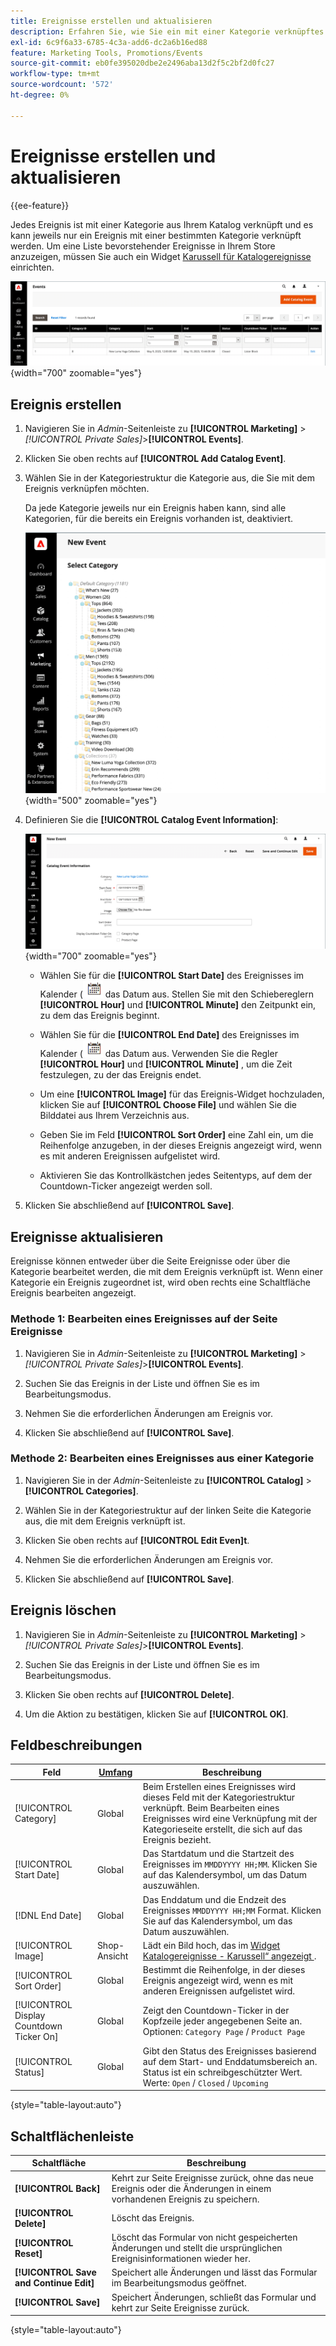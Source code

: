 ```yaml
---
title: Ereignisse erstellen und aktualisieren
description: Erfahren Sie, wie Sie ein mit einer Kategorie verknüpftes Ereignis aus Ihrem Katalog erstellen.
exl-id: 6c9f6a33-6785-4c3a-add6-dc2a6b16ed88
feature: Marketing Tools, Promotions/Events
source-git-commit: eb0fe395020dbe2e2496aba13d2f5c2bf2d0fc27
workflow-type: tm+mt
source-wordcount: '572'
ht-degree: 0%

---
```


# Ereignisse erstellen und aktualisieren

{{ee-feature}}

Jedes Ereignis ist mit einer Kategorie aus Ihrem Katalog verknüpft und es kann jeweils nur ein Ereignis mit einer bestimmten Kategorie verknüpft werden. Um eine Liste bevorstehender Ereignisse in Ihrem Store anzuzeigen, müssen Sie auch ein Widget [Karussell für Katalogereignisse](../content-design/widget-event-carousel.md) einrichten.

![Ereignisliste](./assets/category-events.png){width="700" zoomable="yes"}

## Ereignis erstellen

1. Navigieren Sie in _Admin_-Seitenleiste zu **[!UICONTROL Marketing]** > _[!UICONTROL Private Sales]_>**[!UICONTROL Events]**.

1. Klicken Sie oben rechts auf **[!UICONTROL Add Catalog Event]**.

1. Wählen Sie in der Kategoriestruktur die Kategorie aus, die Sie mit dem Ereignis verknüpfen möchten.

   Da jede Kategorie jeweils nur ein Ereignis haben kann, sind alle Kategorien, für die bereits ein Ereignis vorhanden ist, deaktiviert.

   ![Neues Ereignis - Kategoriestruktur](./assets/catalog-events-category-tree.png){width="500" zoomable="yes"}

1. Definieren Sie die **[!UICONTROL Catalog Event Information]**:

   ![Katalogereignis-Informationen](./assets/catalog-event-information.png){width="700" zoomable="yes"}

   - Wählen Sie für die **[!UICONTROL Start Date]** des Ereignisses im Kalender (![Kalendersymbol](../assets/icon-calendar.png) das Datum aus. Stellen Sie mit den Schiebereglern **[!UICONTROL Hour]** und **[!UICONTROL Minute]** den Zeitpunkt ein, zu dem das Ereignis beginnt.

   - Wählen Sie für die **[!UICONTROL End Date]** des Ereignisses im Kalender (![Kalendersymbol](../assets/icon-calendar.png) das Datum aus. Verwenden Sie die Regler **[!UICONTROL Hour]** und **[!UICONTROL Minute]** , um die Zeit festzulegen, zu der das Ereignis endet.

   - Um eine **[!UICONTROL Image]** für das Ereignis-Widget hochzuladen, klicken Sie auf **[!UICONTROL Choose File]** und wählen Sie die Bilddatei aus Ihrem Verzeichnis aus.

   - Geben Sie im Feld **[!UICONTROL Sort Order]** eine Zahl ein, um die Reihenfolge anzugeben, in der dieses Ereignis angezeigt wird, wenn es mit anderen Ereignissen aufgelistet wird.

   - Aktivieren Sie das Kontrollkästchen jedes Seitentyps, auf dem der Countdown-Ticker angezeigt werden soll.

1. Klicken Sie abschließend auf **[!UICONTROL Save]**.

## Ereignisse aktualisieren

Ereignisse können entweder über die Seite Ereignisse oder über die Kategorie bearbeitet werden, die mit dem Ereignis verknüpft ist. Wenn einer Kategorie ein Ereignis zugeordnet ist, wird oben rechts eine Schaltfläche Ereignis bearbeiten angezeigt.

### Methode 1: Bearbeiten eines Ereignisses auf der Seite Ereignisse

1. Navigieren Sie in _Admin_-Seitenleiste zu **[!UICONTROL Marketing]** > _[!UICONTROL Private Sales]_>**[!UICONTROL Events]**.

1. Suchen Sie das Ereignis in der Liste und öffnen Sie es im Bearbeitungsmodus.

1. Nehmen Sie die erforderlichen Änderungen am Ereignis vor.

1. Klicken Sie abschließend auf **[!UICONTROL Save]**.

### Methode 2: Bearbeiten eines Ereignisses aus einer Kategorie

1. Navigieren Sie in der _Admin_-Seitenleiste zu **[!UICONTROL Catalog]** > **[!UICONTROL Categories]**.

1. Wählen Sie in der Kategoriestruktur auf der linken Seite die Kategorie aus, die mit dem Ereignis verknüpft ist.

1. Klicken Sie oben rechts auf **[!UICONTROL Edit Even]t**.

1. Nehmen Sie die erforderlichen Änderungen am Ereignis vor.

1. Klicken Sie abschließend auf **[!UICONTROL Save]**.

## Ereignis löschen

1. Navigieren Sie in _Admin_-Seitenleiste zu **[!UICONTROL Marketing]** > _[!UICONTROL Private Sales]_>**[!UICONTROL Events]**.

1. Suchen Sie das Ereignis in der Liste und öffnen Sie es im Bearbeitungsmodus.

1. Klicken Sie oben rechts auf **[!UICONTROL Delete]**.

1. Um die Aktion zu bestätigen, klicken Sie auf **[!UICONTROL OK]**.

## Feldbeschreibungen

| Feld | [Umfang](../getting-started/websites-stores-views.md#scope-settings) | Beschreibung |
|--- |--- |--- |
| [!UICONTROL Category] | Global | Beim Erstellen eines Ereignisses wird dieses Feld mit der Kategoriestruktur verknüpft. Beim Bearbeiten eines Ereignisses wird eine Verknüpfung mit der Kategorieseite erstellt, die sich auf das Ereignis bezieht. |
| [!UICONTROL Start Date] | Global | Das Startdatum und die Startzeit des Ereignisses im `MMDDYYYY HH;MM`. Klicken Sie auf das Kalendersymbol, um das Datum auszuwählen. |
| [!DNL End Date] | Global | Das Enddatum und die Endzeit des Ereignisses `MMDDYYYY HH;MM` Format. Klicken Sie auf das Kalendersymbol, um das Datum auszuwählen. |
| [!UICONTROL Image] | Shop-Ansicht | Lädt ein Bild hoch, das im [Widget Katalogereignisse - Karussell“ angezeigt ](../content-design/widget-event-carousel.md). |
| [!UICONTROL Sort Order] | Global | Bestimmt die Reihenfolge, in der dieses Ereignis angezeigt wird, wenn es mit anderen Ereignissen aufgelistet wird. |
| [!UICONTROL Display Countdown Ticker On] | Global | Zeigt den Countdown-Ticker in der Kopfzeile jeder angegebenen Seite an. Optionen: `Category Page` / `Product Page` |
| [!UICONTROL Status] | Global | Gibt den Status des Ereignisses basierend auf dem Start- und Enddatumsbereich an. Status ist ein schreibgeschützter Wert. Werte: `Open` / `Closed` / `Upcoming` |

{style="table-layout:auto"}

## Schaltflächenleiste

| Schaltfläche | Beschreibung |
|--- |--- |
| **[!UICONTROL Back]** | Kehrt zur Seite Ereignisse zurück, ohne das neue Ereignis oder die Änderungen in einem vorhandenen Ereignis zu speichern. |
| **[!UICONTROL Delete]** | Löscht das Ereignis. |
| **[!UICONTROL Reset]** | Löscht das Formular von nicht gespeicherten Änderungen und stellt die ursprünglichen Ereignisinformationen wieder her. |
| **[!UICONTROL Save and Continue Edit]** | Speichert alle Änderungen und lässt das Formular im Bearbeitungsmodus geöffnet. |
| **[!UICONTROL Save]** | Speichert Änderungen, schließt das Formular und kehrt zur Seite Ereignisse zurück. |

{style="table-layout:auto"}
